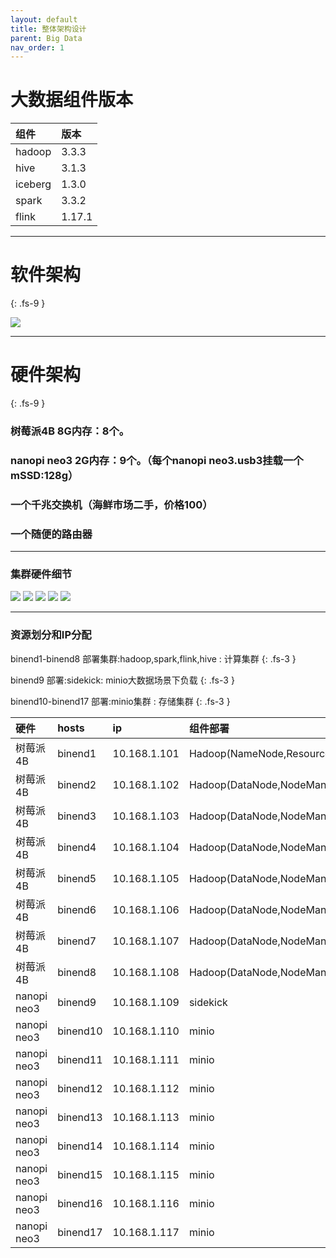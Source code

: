 ```yaml
---
layout: default
title: 整体架构设计
parent: Big Data
nav_order: 1
---
```


# 大数据组件版本
<div class="code-example" markdown="1">

| 组件      | 版本     | 
|:--------|:-------|
| hadoop  | 3.3.3  | 
| hive    | 3.1.3  |
| iceberg | 1.3.0  | 
| spark   | 3.3.2  | 
| flink   | 1.17.1 | 

</div>

---
# 软件架构
{: .fs-9 }

![](../../../assets/images/bigdata/bigdata.png)


---
# 硬件架构
{: .fs-9 }

### 树莓派4B 8G内存：8个。
### nanopi neo3 2G内存：9个。（每个nanopi neo3.usb3挂载一个mSSD:128g）
### 一个千兆交换机（海鲜市场二手，价格100）
### 一个随便的路由器

---
### 集群硬件细节

![](../../../assets/images/bigdata/bigdata-2.jpg)
![](../../../assets/images/bigdata/bigdata-3.jpg)
![](../../../assets/images/bigdata/bigdata-5.jpg)
![](../../../assets/images/bigdata/bigdata-6.jpg)
![](../../../assets/images/bigdata/bigdata-7.jpg)

---
### 资源划分和IP分配

binend1-binend8 部署集群:hadoop,spark,flink,hive : 计算集群
{: .fs-3 }

binend9 部署:sidekick: minio大数据场景下负载
{: .fs-3 }

binend10-binend17 部署:minio集群 : 存储集群
{: .fs-3 }

<div class="code-example" markdown="1">

| 硬件          | hosts    | ip           | 组件部署                                                                     |
|:------------|:---------|:-------------|:-------------------------------------------------------------------------|
| 树莓派4B       | binend1  | 10.168.1.101 | Hadoop(NameNode,ResourceManager),Spark(Master),Flink(JobManager)         |
| 树莓派4B       | binend2  | 10.168.1.102 | Hadoop(DataNode,NodeManager),Spark(Worker),Flink(TaskManager)            |
| 树莓派4B       | binend3  | 10.168.1.103 | Hadoop(DataNode,NodeManager),Spark(Worker),Flink(TaskManager)            |
| 树莓派4B       | binend4  | 10.168.1.104 | Hadoop(DataNode,NodeManager),Spark(Worker),Flink(TaskManager),Hive       |
| 树莓派4B       | binend5  | 10.168.1.105 | Hadoop(DataNode,NodeManager),Spark(Worker),Flink(TaskManager)            |
| 树莓派4B       | binend6  | 10.168.1.106 | Hadoop(DataNode,NodeManager),Spark(Worker),Flink(TaskManager)            |
| 树莓派4B       | binend7  | 10.168.1.107 | Hadoop(DataNode,NodeManager),Spark(Worker),Flink(TaskManager),mysql      |
| 树莓派4B       | binend8  | 10.168.1.108 | Hadoop(DataNode,NodeManager),Spark(Worker),Flink(TaskManager)            |
| nanopi neo3 | binend9  | 10.168.1.109 | sidekick                                                                 |
| nanopi neo3 | binend10 | 10.168.1.110 | minio                                                                    |
| nanopi neo3 | binend11 | 10.168.1.111 | minio                                                                    |
| nanopi neo3 | binend12 | 10.168.1.112 | minio                                                                    |
| nanopi neo3 | binend13 | 10.168.1.113 | minio                                                                    |
| nanopi neo3 | binend14 | 10.168.1.114 | minio                                                                    |
| nanopi neo3 | binend15 | 10.168.1.115 | minio                                                                    |
| nanopi neo3 | binend16 | 10.168.1.116 | minio                                                                    |
| nanopi neo3 | binend17 | 10.168.1.117 | minio                                                                    |

</div>

